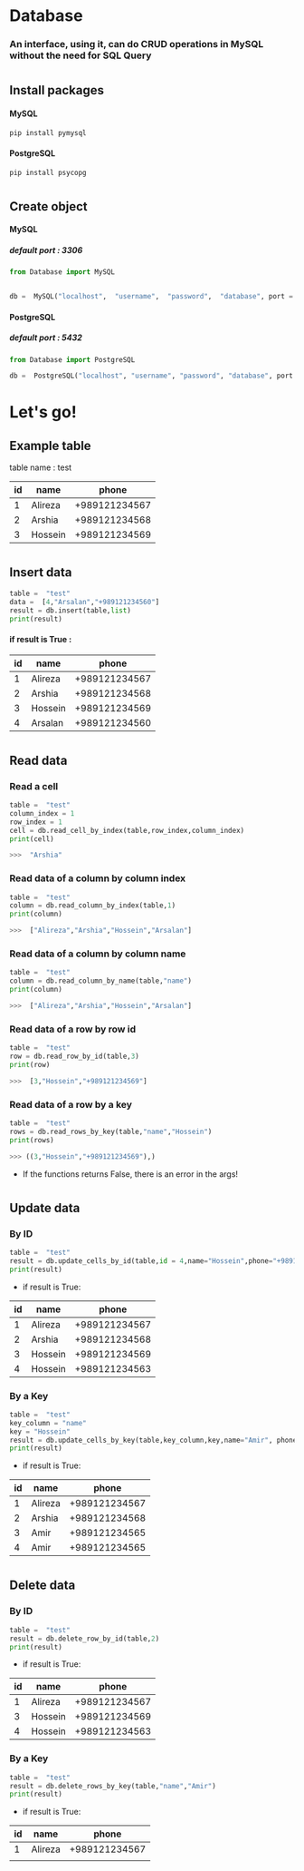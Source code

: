# Database

### An interface, using it, can do CRUD operations in MySQL without the need for SQL Query

#

## Install packages

#### MySQL

```bash
pip install pymysql
```

#### PostgreSQL

```bash
pip install psycopg
```

#

## Create object

#### MySQL

##### default port : 3306

```python
from Database import MySQL


db =  MySQL("localhost",  "username",  "password",  "database", port = 3306)
```

#### PostgreSQL

##### default port : 5432

```python
from Database import PostgreSQL

db =  PostgreSQL("localhost", "username", "password", "database", port = 5432)
```

#

# Let's go!

## Example table

table name : test

| id  | name    | phone         |
| --- | ------- | ------------- |
| 1   | Alireza | +989121234567 |
| 2   | Arshia  | +989121234568 |
| 3   | Hossein | +989121234569 |

#

## Insert data

```python
table =  "test"
data =  [4,"Arsalan","+989121234560"]
result = db.insert(table,list)
print(result)
```

#### if result is True :

| id  | name    | phone         |
| --- | ------- | ------------- |
| 1   | Alireza | +989121234567 |
| 2   | Arshia  | +989121234568 |
| 3   | Hossein | +989121234569 |
| 4   | Arsalan | +989121234560 |

#

## Read data

### Read a cell

```python
table =  "test"
column_index = 1
row_index = 1
cell = db.read_cell_by_index(table,row_index,column_index)
print(cell)

>>>  "Arshia"
```

### Read data of a column by column index

```python
table =  "test"
column = db.read_column_by_index(table,1)
print(column)

>>>  ["Alireza","Arshia","Hossein","Arsalan"]
```

### Read data of a column by column name

```python
table =  "test"
column = db.read_column_by_name(table,"name")
print(column)

>>>  ["Alireza","Arshia","Hossein","Arsalan"]
```

### Read data of a row by row id

```python
table =  "test"
row = db.read_row_by_id(table,3)
print(row)

>>>  [3,"Hossein","+989121234569"]
```

### Read data of a row by a key

```python
table =  "test"
rows = db.read_rows_by_key(table,"name","Hossein")
print(rows)

>>> ((3,"Hossein","+989121234569"),)
```

- If the functions returns False, there is an error in the args!

#

## Update data

### By ID

```python
table =  "test"
result = db.update_cells_by_id(table,id = 4,name="Hossein",phone="+989121234563")
print(result)
```

- if result is True:

| id  | name    | phone         |
| --- | ------- | ------------- |
| 1   | Alireza | +989121234567 |
| 2   | Arshia  | +989121234568 |
| 3   | Hossein | +989121234569 |
| 4   | Hossein | +989121234563 |

### By a Key

```python
table =  "test"
key_column = "name"
key = "Hossein"
result = db.update_cells_by_key(table,key_column,key,name="Amir", phone="+989121234565")
print(result)
```

- if result is True:

| id  | name    | phone         |
| --- | ------- | ------------- |
| 1   | Alireza | +989121234567 |
| 2   | Arshia  | +989121234568 |
| 3   | Amir    | +989121234565 |
| 4   | Amir    | +989121234565 |

#

## Delete data

### By ID

```python
table =  "test"
result = db.delete_row_by_id(table,2)
print(result)
```

- if result is True:

| id  | name    | phone         |
| --- | ------- | ------------- |
| 1   | Alireza | +989121234567 |
| 3   | Hossein | +989121234569 |
| 4   | Hossein | +989121234563 |

### By a Key

```python
table =  "test"
result = db.delete_rows_by_key(table,"name","Amir")
print(result)
```

- if result is True:

| id  | name    | phone         |
| --- | ------- | ------------- |
| 1   | Alireza | +989121234567 |
|     |
